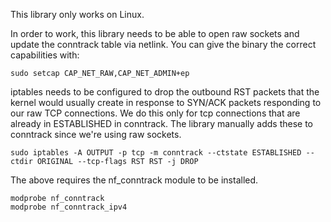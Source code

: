 This library only works on Linux.

In order to work, this library needs to be able to open raw sockets and update the conntrack table
via netlink. You can give the binary the correct capabilities with:

`sudo setcap CAP_NET_RAW,CAP_NET_ADMIN+ep`

iptables needs to be configured to drop the outbound RST packets that the kernel would usually create in response to SYN/ACK
packets responding to our raw TCP connections. We do this only for tcp connections that are already in ESTABLISHED in conntrack.
The library manually adds these to conntrack since we're using raw sockets.

`sudo iptables -A OUTPUT -p tcp -m conntrack --ctstate ESTABLISHED --ctdir ORIGINAL --tcp-flags RST RST -j DROP`

The above requires the nf_conntrack module to be installed.

```
modprobe nf_conntrack
modprobe nf_conntrack_ipv4
```